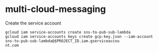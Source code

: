 # multi-cloud-messaging


Create the service account

```
gcloud iam service-accounts create sns-to-pub-sub-lambda
gcloud iam service-accounts keys create gcp-key.json --iam-account sns-to-pub-sub-lambda@$PROJECT_ID.iam.gserviceaccou
nt.com
```
